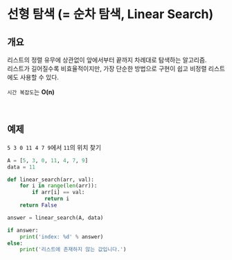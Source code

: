 # 선형 탐색 (= 순차 탐색, Linear Search)

## **개요**

리스트의 정렬 유무에 상관없이 앞에서부터 끝까지 차례대로 탐색하는 알고리즘.  
리스트가 길어질수록 비효율적이지만, 가장 단순한 방법으로 구현이 쉽고 비정렬 리스트에도 사용할 수 있다.

`시간 복잡도`는 **O(n)**

<br />

## **예제**

`5 3 0 11 4 7 9`에서 `11`의 위치 찾기

```python
A = [5, 3, 0, 11, 4, 7, 9]
data = 11

def linear_search(arr, val):
    for i in range(len(arr)):
        if arr[i] == val:
            return i
    return False

answer = linear_search(A, data)

if answer:
    print('index: %d' % answer)
else:
    print('리스트에 존재하지 않는 값입니다.')
```

